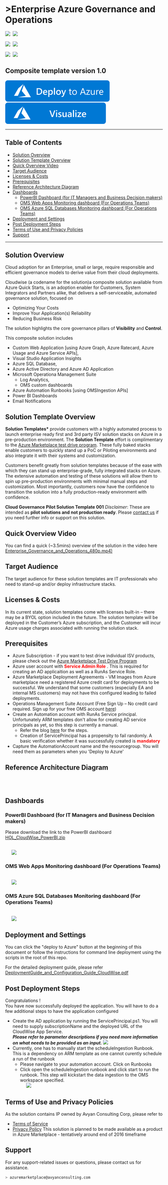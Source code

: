 # >Enterprise Azure Governance and Operations

<IMG SRC="https://azurequickstartsservice.blob.core.windows.net/badges/azure-governance-operations-automation/PublicLastTestDate.svg" />&nbsp;
<IMG SRC="https://azurequickstartsservice.blob.core.windows.net/badges/azure-governance-operations-automation/PublicDeployment.svg" />&nbsp;

<IMG SRC="https://azurequickstartsservice.blob.core.windows.net/badges/azure-governance-operations-automation/FairfaxLastTestDate.svg" />&nbsp;
<IMG SRC="https://azurequickstartsservice.blob.core.windows.net/badges/azure-governance-operations-automation/FairfaxDeployment.svg" />&nbsp;

<IMG SRC="https://azurequickstartsservice.blob.core.windows.net/badges/azure-governance-operations-automation/BestPracticeResult.svg" />&nbsp;
<IMG SRC="https://azurequickstartsservice.blob.core.windows.net/badges/azure-governance-operations-automation/CredScanResult.svg" />&nbsp;

<h2>Composite template version 1.0</h2>

<a href="https://portal.azure.com/#create/Microsoft.Template/uri/https%3A%2F%2Fraw.githubusercontent.com%2FAzure%2Fazure-quickstart-templates%2Fmaster%2Fazure-governance-operations-automation%2Fazuredeploy.json" target="_blank"><img src="https://raw.githubusercontent.com/Azure/azure-quickstart-templates/master/1-CONTRIBUTION-GUIDE/images/deploytoazure.svg?sanitize=true"/></a>
<a href="http://armviz.io/#/?load=https%3A%2F%2Fraw.githubusercontent.com%2FAzure%2Fazure-quickstart-templates%2Fmaster%2Fazure-governance-operations-automation%2Fazuredeploy.json" target="_blank">
<img src="https://raw.githubusercontent.com/Azure/azure-quickstart-templates/master/1-CONTRIBUTION-GUIDE/images/visualizebutton.svg?sanitize=true"/></a>

---

<h2> Table of Contents </h2>

<!-- TOC -->

- [Solution Overview](#solution-overview)
- [Solution Template Overview](#solution-template-overview)
- [Quick Overview Video](#quick-overview-video)
- [Target Audience](#target-audience)
- [Licenses & Costs](#licenses--costs)
- [Prerequisites](#prerequisites)
- [Reference Architecture Diagram](#reference-architecture-diagram)
- [Dashboards](#dashboards)
  - [PowerBI Dashboard (for IT Managers and Business Decision makers)](#powerbi-dashboard-for-it-managers-and-business-decision-makers)
  - [OMS Web Apps Monitoring dashboard (For Operations Teams)](#oms-web-apps-monitoring-dashboard-for-operations-teams)
  - [OMS Azure SQL Databases Monitoring dashboard (For Operations Teams)](#oms-azure-sql-databases-monitoring-dashboard-for-operations-teams)
- [Deployment and Settings](#deployment-and-settings)
- [Post Deployment Steps](#post-deployment-steps)
- [Terms of Use and Privacy Policies](#terms-of-use-and-privacy-policies)
- [Support](#support)

<!-- /TOC -->

---

## Solution Overview

Cloud adoption for an Enterprise, small or large, require responsible and
efficient governance models to derive value from their cloud deployments.

Cloudwise (a codename for the solution)a composite solution available from Azure
Quick Starts, is an adoption enabler for Customers, System Integrators and
Partners alike, that delivers a self-serviceable, automated governance solution,
focused on

- Optimizing Your Costs
- Improve Your Application(s) Reliability
- Reducing Business Risk

The solution highlights the core governance pillars of **Visibility** and
**Control**.

This composite solution includes

- Custom Web Application [using Azure Graph, Azure Ratecard, Azure Usage and
  Azure Service APIs],
- Visual Studio Application Insights
- Azure SQL Database,
- Azure Active Directory and Azure AD Application
- Microsoft Operationa Management Suite
  - Log Analytics,
  - OMS custom dashboards
- Azure Automation Runbooks [using OMSIngestion APIs]
- Power BI Dashboards
- Email Notifications

## Solution Template Overview

**Solution Templates\*** provide customers with a highly automated process to
launch enterprise ready first and 3rd party ISV solution stacks on Azure in a
pre-production environment. The **Solution Template** effort is complimentary to
the
[Azure Marketplace test drive program](https://azure.microsoft.com/en-us/marketplace/test-drives/).
These fully baked stacks enable customers to quickly stand up a PoC or Piloting
environments and also integrate it with their systems and customization.

Customers benefit greatly from solution templates because of the ease with which
they can stand up enterprise-grade, fully integrated stacks on Azure. The
extensive automation and testing of these solutions will allow them to spin up
pre-production environments with minimal manual steps and customization. Most
importantly, customers now have the confidence to transition the solution into a
fully production-ready environment with confidence.

**Cloud Governance Pilot Solution Template 001** _Disclaimer_: These are
intended as **pilot solutions and not production ready**. Please
[contact us](mailto:azuremarketplace@avyanconsulting.com) if you need further
info or support on this solution.

## Quick Overview Video

You can find a quick (~3.5mins) overview of the solution in the video here
[Enterprise_Governance_and_Operations_480p.mp4)](images/CloudWise_Enterprise_Governance_and_Operations_480p.mp4)

<a name="overview"></a>

## Target Audience

The target audience for these solution templates are IT professionals who need
to stand-up and/or deploy infrastructure stacks.

## Licenses & Costs

In its current state, solution templates come with licenses built-in – there may
be a BYOL option included in the future. The solution template will be deployed
in the Customer’s Azure subscription, and the Customer will incur Azure usage
charges associated with running the solution stack.

<a name="prereqs"></a>

## Prerequisites

- Azure Subscription - if you want to test drive individual ISV products, please
  check out the
  [Azure Marketplace Test Drive Program ](https://azure.microsoft.com/en-us/marketplace/test-drives/)
- Azure user account with <span style="color:red;"> **Service Admin Role**
  </span>. This is required for creating an AD applicaition as well as a RunAs
  Service Role.
- Azure Marketplace Deployment Agreements - VM Images from Azure marketplace
  need a registered Azure credit card for deployments to be successful. We
  understand that some customers (especially EA and internal MS customers) may
  not have this configured leading to failed deployments.
- Operations Management Suite Account (Free Sign Up – No credit card required.
  Sign up for your free OMS account
  [here](https://www.microsoft.com/en-us/cloud-platform/operations-management-suite))
- Create an Automation account with RunAs Service principal. Unfortunately ARM
  templates don't allow for creating AD service principals as yet, so this step
  is currently a manual.
  - Refer the blog
    [here](https://azure.microsoft.com/en-us/documentation/articles/automation-sec-configure-azure-runas-account/)
    for the steps.
  - Creation of ServicePrincipal has a propensity to fail randomly. A basic
    verification whether it was successfully created is
    <span style="color:red;"> **mandatory** </span>
- Capture the AutomationAccount name and the resourcegroup. You will need them
  as parameters when you 'Deploy to Azure'

## Reference Architecture Diagram

<br/> &nbsp;&nbsp;&nbsp;&nbsp;
![[](images/CloudWiseArchitecture.png)](images/CloudWiseArchitecture.png)

## Dashboards

### PowerBI Dashboard (for IT Managers and Business Decision makers)

Please download the link to the PowerBI dashboard
[HOL_CloudWise_PowerBI.zip](images/HOL_CloudWise_PowerBI.zip)

<br/> &nbsp;&nbsp;&nbsp;&nbsp; ![](images/CloudWise_PowerBI_Dashboard.png)

### OMS Web Apps Monitoring dashboard (For Operations Teams)

<br/> &nbsp;&nbsp;&nbsp;&nbsp; ![](images/WebAppPaaS.png)

### OMS Azure SQL Databases Monitoring dashboard (For Operations Teams)

<br/> &nbsp;&nbsp;&nbsp;&nbsp; ![](images/SQLAzurePaaS.png)

## Deployment and Settings

You can click the "deploy to Azure" button at the beginning of this document or
follow the instructions for command line deployment using the scripts in the
root of this repo.

For the detailed deployment guide, please refer
[DeploymentGuide_and_Configuration_Guide_CloudWise.pdf](images/DeploymentGuide_and_Configuration_Guide_CloudWise.pdf)

## Post Deployment Steps

Congratulations ! <br /> You have now successfully deployed the application. You
will have to do a few additional steps to have the application configured <br />

- Create the AD application by running the ServicePrincipal.ps1. You will need
  to supply subscriptionName and the deployed URL of the CloudWise App Service.
  <br /> **_Please refer to parameter descriptions if you need more information
  on what needs to be provided as an input._** ![](images/CreateADApp.png)
- Currently, one has to manually start the scheduleIngestion Runbook. This is a
  dependency on ARM template as one cannot curently schedule a run of the
  runbook
  - Please navigate to your automation account. Click on Runbooks
  - Click open the scheduleIngestion runbook and click start to run the runbook.
    This step will kickstart the data ingestion to the OMS workspace specified.
    <br/> &nbsp;&nbsp;&nbsp;&nbsp; ![](images/StartIngestionRunbook.png)

## Terms of Use and Privacy Policies

As the solution contains IP owned by Avyan Consulting Corp, please refer to

- [Terms of Service](termsofuse/CloudWise_Terms_Of_Service.pdf)
- [Privacy Policy](termsofuse/CloudWise_Privacy_Policy.pdf) This solution is
  planned to be made available as a product in Azure Marketplace - tentatively
  around end of 2016 timeframe

## Support

For any support-related issues or questions, please contact us for assistance.

```sh
> azuremarketplace@avyanconsulting.com
```
